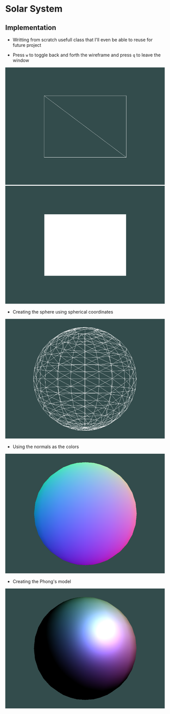 # Solar System

## Implementation

- Writting from scratch usefull class that I'll even be able to reuse for future project

- Press `w` to toggle back and forth the wireframe and press `q` to leave the window

![wireframwOn](report/media/wireframeOn.png)
![wireframwOff](report/media/wireframeOff.png)

- Creating the sphere using spherical coordinates

![sphere](report/media/sphere.png)

- Using the normals as the colors

![sphereNormals](report/media/sphereNormals.png)

- Creating the Phong's model

![phongModel](report/media/phong.png)